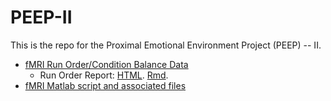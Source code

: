 # PEEP-II

This is the repo for the Proximal Emotional Environment Project (PEEP) -- II.

- [fMRI Run Order/Condition Balance Data](run-orders/)
    + Run Order Report: [HTML](https://cdn.rawgit.com/gilmore-lab/peep-II/master/run-orders/run-orders.html). [Rmd](run-orders/run-orders.Rmd).
- [fMRI Matlab script and associated files](peep-II-script/)
